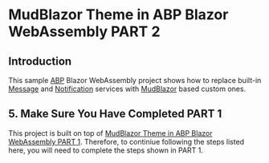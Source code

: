 # MudBlazor Theme in ABP Blazor WebAssembly PART 2

## Introduction

This sample [ABP](https://abp.io/) Blazor WebAssembly project shows how to replace built-in [Message](https://docs.abp.io/en/abp/latest/UI/Blazor/Message) and [Notification](https://docs.abp.io/en/abp/latest/UI/Blazor/Notification) services with [MudBlazor](https://www.mudblazor.com/) based custom ones.

## 5. Make Sure You Have Completed PART 1

This project is built on top of [MudBlazor Theme in ABP Blazor WebAssembly PART 1](https://github.com/yellow-dragon-cloud/AbpMudBlazor/). Therefore, to continiue following the steps listed here, you will need to complete the steps shown in PART 1. 


